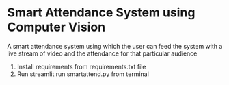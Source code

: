 # Smart Attendance System using Computer Vision
A smart attendance system using which the user can feed the system with a live stream of video and the attendance for that particular audience


1. Install requirements from requirements.txt file
2. Run streamlit run smartattend.py from terminal
